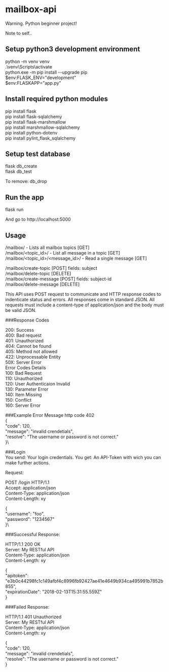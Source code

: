 # mailbox-api

Warning. Python beginner project!

Note to self..

## Setup python3 development environment

python -m venv venv  
.\venv\Scripts\activate  
python.exe -m pip install --upgrade pip  
$env:FLASK_ENV="development"  
$env:FLASKAPP="app.py"  

## Install required python modules

pip install flask  
pip install flask-sqlalchemy  
pip install flask-marshmallow  
pip install marshmallow-sqlalchemy  
pip install python-dotenv  
pip install pylint_flask_sqlalchemy  

## Setup test database

flask db_create  
flask db_test  

To remove: db_drop  

## Run the app

flask run  

And go to http://localhost:5000  

## Usage


/mailbox/ - Lists all mailbox topics [GET]  
/mailbox/<topic_id>/ - List all message in a topic [GET]  
/mailbox/<topic_id>/<message_id>/ - Read a single message [GET]  

/mailbox/create-topic [POST] fields: subject  
/mailbox/delete-topic [DELETE]  
/mailbox/create-message [POST] fields: subject-id  
/mailbox/delete-message [DELETE]  





This API uses POST request to communicate and HTTP response codes to indenticate status and errors. All responses come in standard JSON. All requests must include a content-type of application/json and the body must be valid JSON.

###Response Codes

200: Success\
400: Bad request\
401: Unauthorized\
404: Cannot be found\
405: Method not allowed\
422: Unprocessable Entity\
50X: Server Error\
Error Codes Details\
100: Bad Request\
110: Unauthorized\
120: User Authenticaion Invalid\
130: Parameter Error\
140: Item Missing\
150: Conflict\
160: Server Error

###Example Error Message
http code 402\
{\
    "code": 120,\
    "message": "invalid crendetials",\
    "resolve": "The username or password is not correct."\
}\

###Login\
You send: Your login credentials. You get: An API-Token with wich you can make further actions.

Request:

POST /login HTTP/1.1\
Accept: application/json\
Content-Type: application/json\
Content-Length: xy

{\
    "username": "foo",\
    "password": "1234567" \
}\

###Successful Response:

HTTP/1.1 200 OK\
Server: My RESTful API\
Content-Type: application/json\
Content-Length: xy

{\
   "apitoken": "e3b0c44298fc1c149afbf4c8996fb92427ae41e4649b934ca495991b7852b855",\
   "expirationDate": "2018-02-13T15:31:55.559Z"\
}

###Failed Response:

HTTP/1.1 401 Unauthorized\
Server: My RESTful API\
Content-Type: application/json\
Content-Length: xy

{\
    "code": 120,\
    "message": "invalid crendetials",\
    "resolve": "The username or password is not correct."\
}



